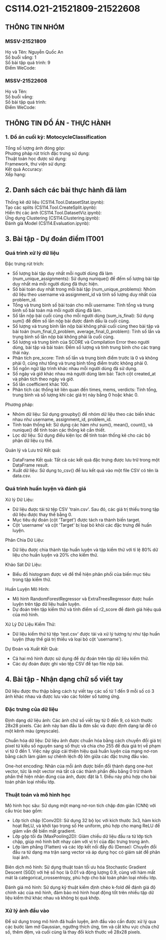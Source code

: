 # CS114.O21-21521809-21522608
## THÔNG TIN NHÓM
### MSSV-21521809
Họ và Tên: Nguyễn Quốc An  
Số buổi vắng: 1  
Số bài tập quá trình: 9  
Điểm WeCode:  

### MSSV-21522608
Họ và Tên:  
Số buổi vắng:  
Số bài tập quá trình:  
Điểm WeCode:  

## THÔNG TIN ĐỒ ÁN - THỰC HÀNH
### 1. Đồ án cuối kỳ: MotocycleClassification
Tổng số lượng ảnh đóng góp:   
Phương pháp rút trích đặc trưng sử dụng:  
Thuật toán học được sử dụng:  
Framework, thư viện sử dụng:  
Kết quả Accuracy:  
Xếp hạng:  

## 2. Danh sách các bài thực hành đã làm
Thống kê dữ liệu (CS114.Tool.DatasetStat.ipynb):  
Tạo các splits (CS114.Tool.CreateSplit.ipynb):  
Hiển thị các ảnh (CS114.Tool.DatasetViz.ipynb):  
Ứng dụng Clustering (CS114.Clustering.ipynb):  
Đánh giá Model (CS114.Evaluation.ipynb):  

## 3. Bài tập - Dự đoán điểm IT001
### Quá trình xử lý dữ liệu
Đặc trưng rút trích:
+ Số lượng bài tập duy nhất mỗi người dùng đã làm (num_unique_assignments): Sử dụng nunique() để đếm số lượng bài tập duy nhất mà mỗi người dùng đã thực hiện.
+ Số bài toán duy nhất trong mỗi bài tập (num_unique_problems): Nhóm dữ liệu theo username và assignment_id và tính số lượng duy nhất của problem_id.
+ Tổng và trung bình số bài toán cho mỗi username: Tính tổng và trung bình số bài toán mà mỗi người dùng đã làm.
+ Số lần nộp bài cuối cùng cho mỗi người dùng (sum_is_final): Sử dụng sum() để đếm số lần nộp bài được đánh dấu là cuối cùng.
+ Số lượng và trung bình lần nộp bài không phải cuối cùng theo bài tập và bài toán (num_final_0_problem, average_final_0_problem): Tính số lần và trung bình số lần nộp bài không phải là cuối cùng.
+ Số lượng và trung bình của SCORE và Compilation Error theo người dùng, bài tập và bài toán: Đếm số lượng và tính trung bình cho các trạng thái này.
+ Phân tích pre_score: Tính số lần và trung bình điểm trước là 0 và không phải 0, cũng như tổng và trung bình tổng điểm trước không phải 0.
+ Số ngôn ngữ lập trình khác nhau mỗi người dùng đã sử dụng.
+ Số ngày và giờ khác nhau mà người dùng làm bài: Tách cột created_at và phân tích theo ngày và giờ.
+ Số lần coefficient khác 100.
+ Phân tích các thống kê liên quan đến times, mems, verdicts: Tính tổng, trung bình và số lượng khi các giá trị này bằng 0 hoặc khác 0.
  
Phương pháp:
+ Nhóm dữ liệu: Sử dụng groupby() để nhóm dữ liệu theo các biến khác nhau như username, assignment_id, problem_id.
+ Tính toán thống kê: Sử dụng các hàm như sum(), mean(), count(), và nunique() để tính toán các thống kê cần thiết.
+ Lọc dữ liệu: Sử dụng điều kiện lọc để tính toán thống kê cho các bộ phận dữ liệu cụ thể.

Quản lý và Lưu trữ Kết quả:
+ DataFrame Kết quả: Tất cả các kết quả đặc trưng được lưu trữ trong một DataFrame result.
+ Xuất dữ liệu: Sử dụng to_csv() để lưu kết quả vào một file CSV có tên là data.csv.

### Quá trình huấn luyện và đánh giá
Xử lý Dữ Liệu:
+ Dữ liệu được tải từ tệp CSV 'train.csv'. Sau đó, các giá trị thiếu trong tập dữ liệu được thay thế bằng 0.
+ Mục tiêu dự đoán (cột 'Target') được tách ra thành biến target.
+ Cột 'username' và cột 'Target' bị loại bỏ khỏi các đặc trưng để huấn luyện.
  
Phân Chia Dữ Liệu:
+ Dữ liệu được chia thành tập huấn luyện và tập kiểm thử với tỉ lệ 80% dữ liệu cho huấn luyện và 20% cho kiểm thử.
  
Khảo Sát Dữ Liệu:
+ Biểu đồ histogram được vẽ để thể hiện phân phối của biến mục tiêu trong tập kiểm thử.

Huấn Luyện Mô Hình:
+ Mô hình RandomForestRegressor và ExtraTreesRegressor được huấn luyện trên tập dữ liệu huấn luyện.
+ Dự đoán trên tập kiểm thử và tính điểm số r2_score để đánh giá hiệu quả của mô hình.

Xử Lý Dữ Liệu Kiểm Thử:
+ Dữ liệu kiểm thử từ tệp 'test.csv' được tải và xử lý tương tự như tập huấn luyện (thay thế giá trị thiếu và loại bỏ cột 'username').

Dự Đoán và Xuất Kết Quả:
+ Cả hai mô hình được sử dụng để dự đoán trên tập dữ liệu kiểm thử. 
+ Các dự đoán được ghi vào tệp CSV để tạo file nộp bài.

## 4. Bài tập - Nhận dạng chữ số viết tay
Dữ liệu được thu thập bằng cách tự viết tay các số từ 1 đến 9 mỗi số có 3 ảnh khác nhau và được lưu vào các folder số tương ứng.  
### Đặc trưng của dữ liệu
Định dạng dữ liệu ảnh: Các ảnh chữ số viết tay từ 0 đến 9, có kích thước 28x28 pixels. Các ảnh này ban đầu là đơn sắc và được định dạng lại để có một kênh màu (greyscale).  

Chuẩn hóa dữ liệu: Dữ liệu ảnh được chuẩn hóa bằng cách chuyển đổi giá trị pixel từ kiểu số nguyên sang số thực và chia cho 255 để đưa giá trị về phạm vi từ 0 đến 1. Việc này giúp cải thiện hiệu quả huấn luyện của mạng nơ-ron bằng cách làm giảm sự chênh lệch độ lớn giữa các đặc trưng đầu vào.  

One-hot encoding: Nhãn của mỗi ảnh được biến đổi thành dạng one-hot vector, tức là một vector mà tất cả các thành phần đều bằng 0 trừ thành phần thể hiện nhãn đúng của ảnh, được đặt là 1. Điều này phù hợp cho bài toán phân loại nhiều lớp.  

### Thuật toán và mô hình học
Mô hình học sâu: Sử dụng một mạng nơ-ron tích chập đơn giản (CNN) với cấu trúc bao gồm:

 + Lớp tích chập (Conv2D): Sử dụng 32 bộ lọc với kích thước 3x3, hàm kích hoạt ReLU, và khởi tạo trọng số He uniform, phù hợp cho mạng ReLU để giảm vấn đề biến mất gradient.  
 + Lớp gộp tối đa (MaxPooling2D): Giảm chiều dữ liệu đầu ra từ lớp tích chập, giúp mô hình bớt nhạy cảm với vị trí của đặc trưng trong ảnh.  
 + Lớp làm phẳng (Flatten) và các lớp kết nối đầy đủ (Dense): Chuyển đổi đầu ra từ dạng ma trận sang vector và áp dụng học có giám sát để phân loại ảnh.
   
Biên dịch mô hình: Sử dụng thuật toán tối ưu hóa Stochastic Gradient Descent (SGD) với hệ số học là 0.01 và động lượng 0.9, cùng với hàm mất mát là categorical_crossentropy, phù hợp cho bài toán phân loại nhiều lớp.  

Đánh giá mô hình: Sử dụng kỹ thuật kiểm định chéo k-fold để đánh giá độ chính xác của mô hình, đảm bảo mô hình hoạt động tốt trên nhiều tập dữ liệu kiểm thử khác nhau và không bị quá khớp.  

### Xử lý ảnh đầu vào
Để sử dụng trong mô hình đã huấn luyện, ảnh đầu vào cần được xử lý qua các bước làm mờ Gaussian, ngưỡng thích ứng, tìm và cắt khu vực chứa chữ số, thêm đệm, và cuối cùng là thay đổi kích thước về 28x28 pixels.  
